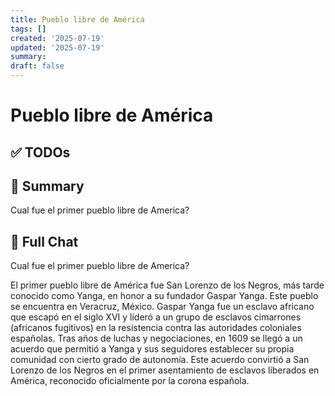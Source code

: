 ```yaml
---
title: Pueblo libre de América
tags: []
created: '2025-07-19'
updated: '2025-07-19'
summary:
draft: false
---
```


# Pueblo libre de América

## ✅ TODOs


## 📌 Summary
Cual fue el primer pueblo libre de America?

## 🧠 Full Chat


Cual fue el primer pueblo libre de America? 

El primer pueblo libre de América fue San Lorenzo de los Negros, más tarde conocido como Yanga, en honor a su fundador Gaspar Yanga. Este pueblo se encuentra en Veracruz, México. Gaspar Yanga fue un esclavo africano que escapó en el siglo XVI y lideró a un grupo de esclavos cimarrones (africanos fugitivos) en la resistencia contra las autoridades coloniales españolas. Tras años de luchas y negociaciones, en 1609 se llegó a un acuerdo que permitió a Yanga y sus seguidores establecer su propia comunidad con cierto grado de autonomía. Este acuerdo convirtió a San Lorenzo de los Negros en el primer asentamiento de esclavos liberados en América, reconocido oficialmente por la corona española.